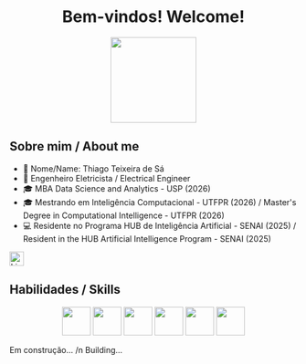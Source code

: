 <center><h1> Bem-vindos! Welcome! </h1></center>

<p align="center"><img src="https://media0.giphy.com/media/v1.Y2lkPTc5MGI3NjExdzI0Y3ZwMmx4cTF6OHN4ajVqNWRwcnE3b2dtaGUzbDJyaHduZnE2NSZlcD12MV9pbnRlcm5hbF9naWZfYnlfaWQmY3Q9Zw/58OujxlE7e19Mjv0gj/giphy.webp" width="150px"></p>

## Sobre mim / About me

- 💁 Nome/Name: Thiago Teixeira de Sá <br>
- 🔌 Engenheiro Eletricista / Electrical Engineer <br>
- 🎓 MBA Data Science and Analytics - USP (2026) <br>
- 🎓 Mestrando em Inteligência Computacional - UTFPR (2026) / Master's Degree in Computational Intelligence - UTFPR (2026) <br>
- 💻 Residente no Programa HUB de Inteligência Artificial - SENAI (2025) / Resident in the HUB Artificial Intelligence Program - SENAI (2025) <br>

<a href="https://www.linkedin.com/in/thiagotxrsa/" target="_blank">
  <img src="https://cdn.jsdelivr.net/gh/devicons/devicon/icons/linkedin/linkedin-original.svg" alt="LinkedIn" width="25px">
</a>

## Habilidades / Skills

<p align="center"><img src="https://cdn.jsdelivr.net/gh/devicons/devicon@latest/icons/python/python-plain-wordmark.svg" width="50px">
<img src="https://cdn.jsdelivr.net/gh/devicons/devicon@latest/icons/git/git-plain-wordmark.svg" width="50px">
<img src="https://cdn.jsdelivr.net/gh/devicons/devicon@latest/icons/github/github-original-wordmark.svg" width="50px">
<img src="https://cdn.jsdelivr.net/gh/devicons/devicon@latest/icons/spyder/spyder-plain-wordmark.svg" width="50px">
<img src="https://cdn.jsdelivr.net/gh/devicons/devicon@latest/icons/matlab/matlab-original.svg" width="50px">
<img src="https://cdn.jsdelivr.net/gh/devicons/devicon@latest/icons/jupyter/jupyter-original-wordmark.svg" width="50px" />    
</p>


</a>

Em construção...
/n
Building...


          
          


